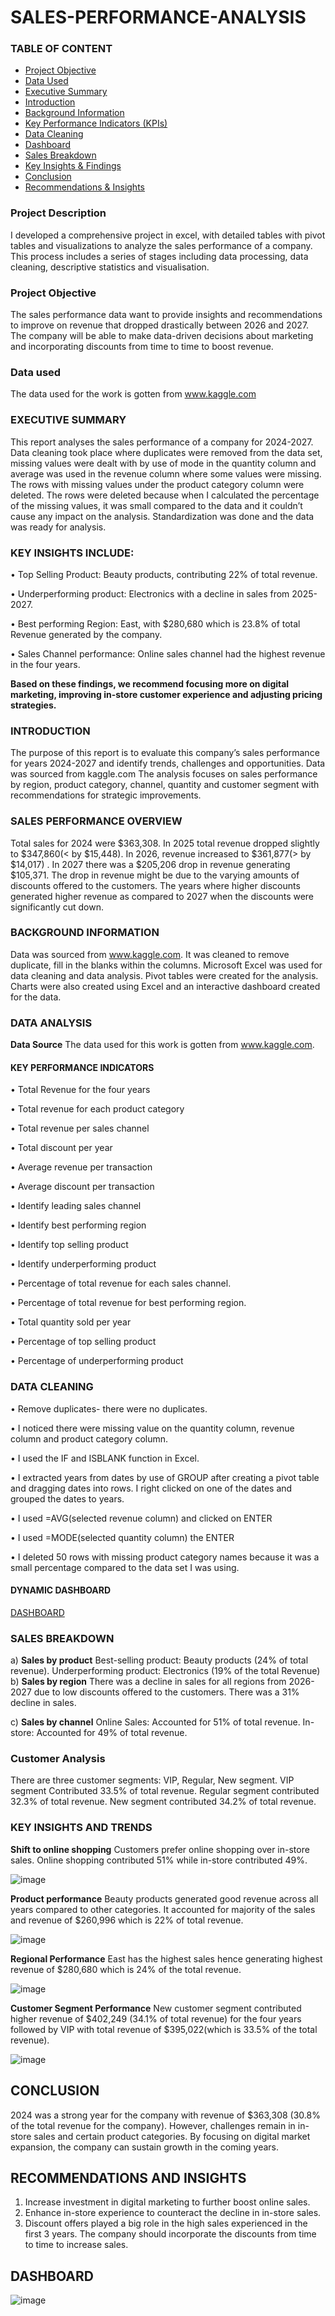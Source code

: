 # SALES-PERFORMANCE-ANALYSIS
### TABLE OF CONTENT  
- [ Project Objective](#project-objective)  
- [ Data Used](#data-used)  
- [ Executive Summary](#executive-summary)  
- [ Introduction](#introduction)  
- [ Background Information](#background-information)  
- [ Key Performance Indicators (KPIs)](#key-performance-indicators-kpis)  
- [ Data Cleaning](#data-cleaning)  
- [ Dashboard](#dashboard)  
- [ Sales Breakdown](#sales-breakdown)  
- [ Key Insights & Findings](#key-insights--findings)  
- [ Conclusion](#conclusion)  
- [ Recommendations & Insights](#recommendations--insights)

### Project Description
I developed a comprehensive project in excel, with detailed tables with pivot tables and visualizations to analyze the sales performance of a company. This process includes a series of stages including data processing, data cleaning, descriptive statistics and visualisation.

### Project Objective
The sales performance data want to provide insights and recommendations to improve on revenue that dropped drastically between 2026 and 2027. The company will be able to make data-driven decisions about marketing and incorporating discounts from time to time to boost revenue.

### Data used
The data used for the work is gotten from www.kaggle.com
### EXECUTIVE SUMMARY
This report analyses the sales performance of a company for 2024-2027.
Data cleaning took place where duplicates were removed from the data set, missing values were dealt with by use of mode in the quantity column and average was used in the revenue column where some values were missing. The rows with missing values under the product category column were deleted. The rows were deleted because when I calculated the percentage of the missing values, it was small compared to the data and it couldn’t cause any impact on the analysis. Standardization was done and the data was ready for analysis.
### KEY INSIGHTS INCLUDE:
 •	Top Selling Product: Beauty products, contributing 22% of total revenue.
 
 •	Underperforming product: Electronics with a decline in sales from 2025-2027.
 
 •	Best performing Region: East, with $280,680 which is 23.8% of total Revenue generated by the company.
 
 •	Sales Channel performance: Online sales channel had the highest revenue in the four years.
 
**Based on these findings, we recommend focusing more on digital marketing, improving in-store customer experience and adjusting pricing strategies.**

### INTRODUCTION
The purpose of this report is to evaluate this company’s sales performance for years 2024-2027 and identify trends, challenges and opportunities.
Data was sourced from kaggle.com
The analysis focuses on sales performance by region, product category, channel, quantity and customer segment with recommendations for strategic improvements.
### SALES PERFORMANCE OVERVIEW
Total sales for 2024 were $363,308. In 2025 total revenue dropped slightly to $347,860(< by $15,448). In 2026, revenue increased to $361,877(> by $14,017) . In 2027 there was a $205,206 drop in revenue generating $105,371.
The drop in revenue might be due to the varying amounts of discounts offered to the customers. The years where higher discounts generated higher revenue as compared to 2027 when the discounts were significantly cut down.
### BACKGROUND INFORMATION
Data was sourced from www.kaggle.com. It was cleaned to remove duplicate, fill in the blanks within the columns. Microsoft Excel was used for data cleaning and data analysis. Pivot tables were created for the analysis. Charts were also created using Excel and an interactive dashboard created for the data.
### DATA ANALYSIS
**Data Source**
The data used for this work is gotten from www.kaggle.com. 
#### KEY PERFORMANCE INDICATORS
•	Total Revenue for the four years

 •	Total revenue for each product category
 
 •	Total revenue per sales channel
 
 •	Total discount per year
 
 •	Average revenue per transaction
 
 •	Average discount per transaction
 
 •	Identify leading sales channel
 
 •	Identify best performing region
 
 •	Identify top selling product
 
 •	Identify underperforming product
 
 •	Percentage of total revenue for each sales channel.
 
 •	Percentage of total revenue for best performing region.
 
 •	Total quantity sold per year
 
 •	Percentage of top selling product
 
 •	Percentage of underperforming product
### DATA CLEANING
 •	Remove duplicates- there were no duplicates.
 
 •	I noticed there were missing value on the quantity column, revenue column and product category column.
 
 •	I used the IF and ISBLANK function in Excel.
 
 •	I extracted years from dates by use of GROUP after creating a pivot table and dragging dates into rows. I right clicked on one of the dates and grouped the dates to years.
 
 •	I used =AVG(selected revenue column) and clicked on ENTER
 
 •	I used =MODE(selected quantity column) the ENTER
 
 •	I deleted 50 rows with missing product category names because it was a small percentage compared to the data set I was using.
 
#### DYNAMIC DASHBOARD
[DASHBOARD](https://github.com/dennismogaka/SALES-PERFORMANCE-ANALYSIS/blob/main/sample_sales_data4%20dashboard%20(Autosaved).xlsx)
### SALES BREAKDOWN
a)	**Sales by product**
Best-selling product: Beauty products (24% of total revenue).
Underperforming product: Electronics (19% of the total Revenue)
b)	**Sales by region**
There was a decline in sales for all regions from 2026-2027 due to low discounts offered to the customers. There was a 31% decline in sales.

c)	**Sales by channel**
Online Sales: Accounted for 51% of total revenue.
In-store: Accounted for 49% of total revenue.

### Customer Analysis
There are three customer segments: VIP, Regular, New segment.
VIP segment Contributed 33.5% of total revenue.
Regular segment contributed 32.3% of total revenue.
New segment contributed 34.2% of total revenue.
### KEY INSIGHTS AND TRENDS
**Shift to online shopping**
Customers prefer online shopping over in-store sales. Online shopping contributed 51% while in-store contributed 49%.

![image](https://github.com/user-attachments/assets/938b0979-8ad1-4a91-b2ac-c7fbbd85f92c)

 
**Product performance**
Beauty products generated good revenue across all years compared to other categories. It accounted for majority of the sales and revenue of $260,996 which is 22% of total revenue.

![image](https://github.com/user-attachments/assets/acaf5a57-119c-4f80-b4e5-4ab489d8ace6)


**Regional Performance**
East has the highest sales hence generating highest revenue of $280,680 which is 24% of the total revenue.

![image](https://github.com/user-attachments/assets/c309600f-9287-46b6-9eb8-9945fc004b60)

 
**Customer Segment Performance**
New customer segment contributed higher revenue of $402,249 (34.1% of total revenue) for the four years followed by VIP with total revenue of $395,022(which is 33.5% of the total revenue).

 ![image](https://github.com/user-attachments/assets/a3c46bf8-58cb-4f6d-865d-c08a1a7666b4)

## CONCLUSION
2024 was a strong year for the company with revenue of $363,308 (30.8% of the total revenue for the company). However, challenges remain in in-store sales and certain product categories.
By focusing on digital market expansion, the company can sustain growth in the coming years.


## RECOMMENDATIONS AND INSIGHTS
1.	Increase investment in digital marketing to further boost online sales.
2.	Enhance in-store experience to counteract the decline in in-store sales.
3.	Discount offers played a big role in the high sales experienced in the first 3 years. The company should incorporate the discounts from time to time to increase sales.

## **DASHBOARD**
![image](https://github.com/user-attachments/assets/be85f8a5-08f3-4f45-b654-a17dc1ad9335)

